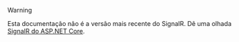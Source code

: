 > [!WARNING]
> Esta documentação não é a versão mais recente do SignalR. Dê uma olhada [SignalR do ASP.NET Core](/aspnet/core/signalr/introduction).
